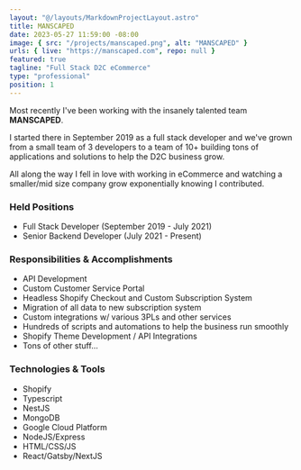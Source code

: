 ```yaml
---
layout: "@/layouts/MarkdownProjectLayout.astro"
title: MANSCAPED
date: 2023-05-27 11:59:00 -08:00
image: { src: "/projects/manscaped.png", alt: "MANSCAPED" }
urls: { live: "https://manscaped.com", repo: null }
featured: true
tagline: "Full Stack D2C eCommerce"
type: "professional"
position: 1
---
```


Most recently I've been working with the insanely talented team **MANSCAPED**.

I started there in September 2019 as a full stack developer and we've grown from a small team of 3 developers to a team of 10+ building tons of applications and solutions
to help the D2C business grow.

All along the way I fell in love with working in eCommerce and watching a smaller/mid size company grow exponentially knowing I contributed.

### Held Positions

- Full Stack Developer (September 2019 - July 2021)
- Senior Backend Developer (July 2021 - Present)

### Responsibilities & Accomplishments

- API Development
- Custom Customer Service Portal
- Headless Shopify Checkout and Custom Subscription System
- Migration of all data to new subscription system
- Custom integrations w/ various 3PLs and other services
- Hundreds of scripts and automations to help the business run smoothly
- Shopify Theme Development / API Integrations
- Tons of other stuff...

### Technologies & Tools

- Shopify
- Typescript
- NestJS
- MongoDB
- Google Cloud Platform
- NodeJS/Express
- HTML/CSS/JS
- React/Gatsby/NextJS

